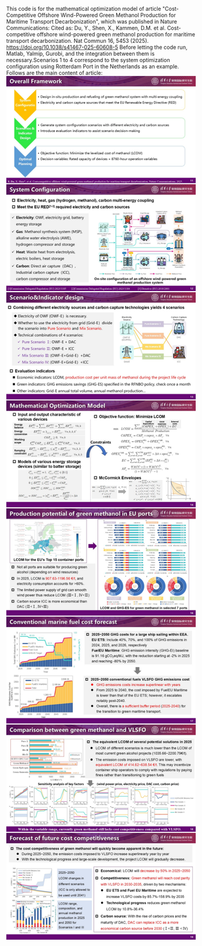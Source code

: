 This code is for the mathematical optimization model of article "Cost-Competitive Offshore Wind-Powered Green Methanol Production for Maritime Transport Decarbonization", which was published in Nature Communications: 
Cited as: Du, Y., Shen, X., Kammen, D.M. et al. Cost-competitive offshore wind-powered green methanol production for maritime transport decarbonization. Nat Commun 16, 5453 (2025). https://doi.org/10.1038/s41467-025-60608-5
Before letting the code run, Matlab, Yalmip, Gurobi, and the integration between them is necessary.Scenarios 1 to 4 correspond to the system optimization configuration using Rotterdam Port in the Netherlands as an example.
Follows are the main content of article:
![image](https://github.com/YeeflyDu/Offshore-Wind-Powered-MeOH-Production-Optimization/blob/main/image/1%20Overall%20Framework.JPG)
![image](https://github.com/YeeflyDu/Offshore-Wind-Powered-MeOH-Production-Optimization/blob/main/image/2%20System%20Configuration.JPG)
![image](https://github.com/YeeflyDu/Offshore-Wind-Powered-MeOH-Production-Optimization/blob/main/image/3%20Scenario%26Indicator%20design.JPG)
![image](https://github.com/YeeflyDu/Offshore-Wind-Powered-MeOH-Production-Optimization/blob/main/image/4%20Mathematical%20Optimization%20Model.JPG)
![image](https://github.com/YeeflyDu/Offshore-Wind-Powered-MeOH-Production-Optimization/blob/main/image/5%20Production%20potential%20of%20green%20methanol%20in%20EU%20ports.JPG)
![image](https://github.com/YeeflyDu/Offshore-Wind-Powered-MeOH-Production-Optimization/blob/main/image/6%20Conventional%20marine%20fuel%20cost%20forecast.JPG)
![image](https://github.com/YeeflyDu/Offshore-Wind-Powered-MeOH-Production-Optimization/blob/main/image/7%20Comparison%20between%20green%20methanol%20and%20VLSFO.JPG)
![image](https://github.com/YeeflyDu/Offshore-Wind-Powered-MeOH-Production-Optimization/blob/main/image/8%20Forecast%20of%20future%20cost%20competitiveness.JPG)
